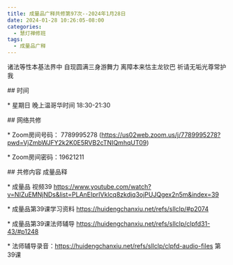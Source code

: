 ```yaml
---
title: 成量品广释共修第97次--2024年1月28日
date: 2024-01-28 10:26:05-08:00
categories:
  - 慧灯禅修班
tags:
  - 成量品广释
---
```

诸法等性本基法界中 自现圆满三身游舞力 离障本来怙主龙钦巴 祈请无垢光尊常护我





\## 时间

\* 星期日 晚上温哥华时间 18:30-21:30

\## 网络共修

\* Zoom房间号码： 7789995278 (https://us02web.zoom.us/j/7789995278?pwd=VjZmbWJFY2k2K0E5RVB2cTNIQmhqUT09)

\* Zoom房间密码：19621211

\## 共修内容 成量品释





\* 成量品 视频39 https://www.youtube.com/watch?v=NIZuEMNjNDs&list=PLAnEIprIVklcq8zkdjq3ojPUJQgex2n5m&index=39

\* 成量品第39课学习资料 https://huidengchanxiu.net/refs/sllclp/#p2074

\* 成量品第39课法师辅导 https://huidengchanxiu.net/refs/sllclp/clpfd31-43/#p1248





\* 法师辅导录音：https://huidengchanxiu.net/refs/sllclp/clpfd-audio-files  第39课